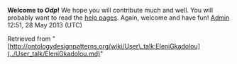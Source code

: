 __Welcome to _Odp_!__ We hope you will contribute much and well. 
You will probably want to read the [help pages](http://ontologydesignpatterns.org/wiki/Help:Contents "Help:Contents"). Again, welcome and have fun! [Admin](../User/ValentinaPresutti.md "User:ValentinaPresutti") 12:51, 28 May 2013 (UTC)





Retrieved from "[http://ontologydesignpatterns.org/wiki/User\_talk:EleniGkadolou](../User_talk/EleniGkadolou.md)"